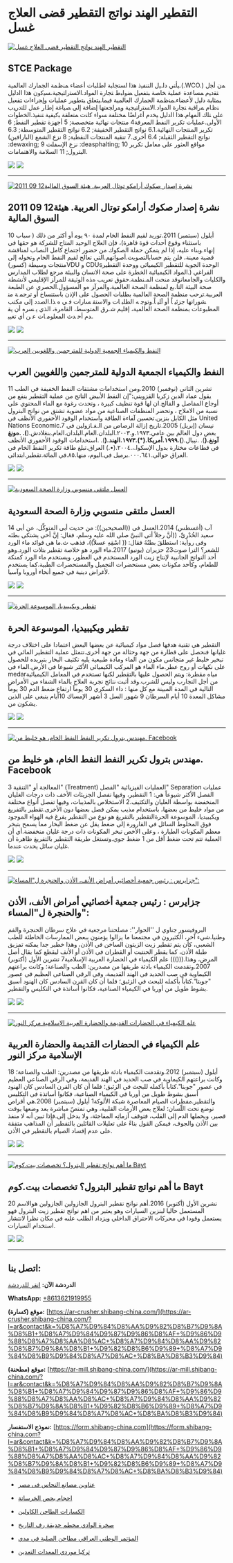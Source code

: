 # التقطير الهند نواتج التقطير قضى العلاج غسل

<a href="https://swt.shibang-china.com/?l=ar&img&k=%D8%A7%D9%84%D8%AA%D9%82%D8%B7%D9%8A%D8%B1+%D8%A7%D9%84%D9%87%D9%86%D8%AF+%D9%86%D9%88%D8%A7%D8%AA%D8%AC+%D8%A7%D9%84%D8%AA%D9%82%D8%B7%D9%8A%D8%B1+%D9%82%D8%B6%D9%89+%D8%A7%D9%84%D8%B9%D9%84%D8%A7%D8%AC+%D8%BA%D8%B3%D9%84" target="_blank">![التقطير الهند نواتج التقطير قضى العلاج غسل](http://static.shibang-china.com/all-800x300/493.jpg)</a>

## STCE Package
ﻴﺄﺘﻲ دﻟ.ﻴﻝ اﻟﺘﻨﻔﻴذ ﻫذا اﺴﺘﺠﺎﺒﺔ ﻟطﻠﺒﺎت أﻋﻀﺎء ﻤﻨظﻤﺔ اﻟﺠﻤﺎرك اﻟﻌﺎﻟﻤﻴﺔ.(.WCO.) ﻤن أﺠﻝ ﺘﻘدﻴم ﻤﺴﺎﻋدة ﻋﻤﻠﻴﺔ ﺨﺎﺼﺔ ﺒﺘﻔﻌﻴﻝ ﻀواﺒط ﺘﺠﺎرة اﻟﻤواد.اﻻﺴﺘراﺘﻴﺠﻴﺔ.ﺴﻴﻛون ﻫذا اﻟدﻟﻴﻝ ﺒﻤﺜﺎﺒﺔ دﻟﻴﻝ ﻷﻋﻀﺎء.ﻤﻨظﻤﺔ اﻟﺠﻤﺎرك اﻟﻌﺎﻟﻤﻴﺔ ﻓﻴﻤﺎ.ﻴﺘﻌﻠق ﺒﺘطوﻴر ﻋﻤﻠﻴﺎت وإﺠراءات ﺘﻔﻌﻴﻝ ﻨظﺎم ﻤراﻗﺒﺔ ﺘﺠﺎرة اﻟﻤواد.اﻻﺴﺘراﺘﻴﺠﻴﺔ وﻤراﺠﻌﺘﻬﺎ إﻀﺎﻓﺔ إﻟﻰ ﺼﻴﺎﻏﺔ إطﺎر ﻋﻤﻝ ﻟﻠﺘدرﻴب ﻋﻠﻰ ﺘﻠك اﻟﻤﻬﺎم.ﻫذا اﻟدﻟﻴﻝ ﻴﺨدم أﻏراﻀًﺎ ﻤﺨﺘﻠﻔﺔ ﺴواء ﻛﺎﻨت ﻤﺘﻌﻠﻘﺔ ﺒﻛﻴﻔﻴﺔ ﺘﻨﻔﻴذ.اﻟﺨطوات اﻷوﻟﻰ.عمليات تكرير النفط المعرفة4 منتجات نهائية متخصصة; 5 أجهزة تقطير النفط; 6 تكرير المنتجات النهائية.6.1 نواتج التقطير الخفيفة; 6.2 نواتج التقطير المتوسطة; 6.3 نواتج التقطير الثقيلة; 6.4 أخرى.7 تنقية المنتجات النفطية; 8 نزع الشمع (البارافين) :dewaxing; 9 نزع الإسفلت :deasphalting; 10 مواقع العثور على معامل تكرير البترول; 11 السلامة والاهتمامات.


<a href="https://whatsapp.shibangsoft.com/WhatsApp.php" target="_blank" title="WhatsApp">![](http://static.shibang-china.com/icon/whatsapp.png)</a> <a href="https://swt.shibang-china.com/?l=ar&icon&k=%D8%A7%D9%84%D8%AA%D9%82%D8%B7%D9%8A%D8%B1+%D8%A7%D9%84%D9%87%D9%86%D8%AF+%D9%86%D9%88%D8%A7%D8%AA%D8%AC+%D8%A7%D9%84%D8%AA%D9%82%D8%B7%D9%8A%D8%B1+%D9%82%D8%B6%D9%89+%D8%A7%D9%84%D8%B9%D9%84%D8%A7%D8%AC+%D8%BA%D8%B3%D9%84" target="_blank">![](http://static.shibang-china.com/icon/chat-ar.png)</a>

---

<a href="https://swt.shibang-china.com/?l=ar&img&k=%D8%A7%D9%84%D8%AA%D9%82%D8%B7%D9%8A%D8%B1+%D8%A7%D9%84%D9%87%D9%86%D8%AF+%D9%86%D9%88%D8%A7%D8%AA%D8%AC+%D8%A7%D9%84%D8%AA%D9%82%D8%B7%D9%8A%D8%B1+%D9%82%D8%B6%D9%89+%D8%A7%D9%84%D8%B9%D9%84%D8%A7%D8%AC+%D8%BA%D8%B3%D9%84" target="_blank">![2011 09 12نشرة إصدار صكوك أرامكو توتال العربية. هيئة السوق المالية](http://static.shibang-china.com/all-800x300/576.jpg)</a>

## 2011 09 12نشرة إصدار صكوك أرامكو توتال العربية. هيئة السوق المالية
10 أيلول (سبتمبر) 2011.ﺗﻮرﻳﺪ ﻟﻘﻴﻢ اﻟﻨﻔﻂ اﻟﺨﺎم ﻟﻤﺪة ٩٠ ﻳﻮﻣ أو أﻛﺜﺮ ﻣﻦ ذﻟﻚ ( ﺳﺒﺎب ﺑﺎﺳﺘﺜﻨﺎء وﻗﻮع أﺣﺪاث ﻗﻮة ﻗﺎﻫﺮة)، ﻓﺈن اﻟﻌﻼج اﻟﻮﺣﻴﺪ اﻟﻤﺘﺎح ﻟﻠﺸﺮﻛﺔ ﻫﻮ ﺣﻘﻬﺎ ﻓﻲ إﻧﻬﺎء.وﺑﻨﺎء ﻋﻠﻴﻪ، إذا ﻟﻢ ﻳﺘﻤﻜﻦ ﺣﻤﻠﺔ اﻟﺼﻜﻮك ﻣﻦ ﺣﻀﻮر اﺟﺘﻤﺎع ﻛﺎﻣﻞ اﻟﻨﺼﺎب ﻟﻤﻨﺎﻗﺸﺔ ﻗﻀﻴﺔ ﻣﻌﻴﻨﺔ، ﻓﻠﻦ ﻳﺘﻢ ﺣﺴﺎباﻟﺘﺼﻮﻳﺖ.أﺻﻮاﺗﻬﻢ.اﻟﺘﻲ ﺗﻌﺎﻟﺞ ﻟﻘﻴﻢ اﻟﻨﻔﻂ اﻟﺨﺎم وﺗﺤﻮﻟﻪ إﻟﻰ ﻣﻨﺘﺠﺎت وﺳﻴﻄﺔ (ﻛﺴﻮر)VDU و CDUsاﻟﻮﺣﺪة اﻟﺠﻮﻳﺔ ﻟﻠﺘﻘﻄﻴﺮ اﻟﻜﻴﻤﻴﺎﺋﻲ ووﺣﺪة اﻟﺘﻘﻄﻴﺮ اﻟﻔﺮاﻏﻲ (.اﻟﻤﻮاد اﻟﻜﻴﻤﻴﺎﺋﻴﺔ اﻟﺨﻄﺮة ﻋﻠﻰ ﺻﺤﺔ اﻻﻧﺴﺎن واﻟﺒﻴﺌﺔ ﻣﺮﺟﻊ ﻟﻄﻼب اﻟﻤﺪارس واﻟﻜﻠﻴﺎت واﻟﺠﺎﻣﻌﺎتوﻗﺪ ﻣﻨﺤﺖ اﻟﻤ.ﻨﻈﻤﺔ.ﺣﻘﻮق ﺗﻌﺮﻳﺐ هﺬﻩ اﻟﻮﺛﻴﻘﺔ ﻟﻠﻤﺮآﺰ اﻹﻗﻠﻴﻤﻲ ﻷﻧﺸﻄﺔ ﺻﺤﺔ اﻟﺒﻴﺌﺔ اﻟﺘﺎ.ﺑﻊ ﻟﻤﻨﻈﻤﺔ اﻟﺼﺤﺔ اﻟﻌﺎﻟﻤﻴﺔ.واﻟﻤﺮآﺰ هﻮ اﻟﻤﺴﺆول.اﻟﺤﺼﺮي ﻋﻦ اﻟﻄﺒﻌﺔ اﻟﻌﺮﺑﻴﺔ.ﺗﺮﺣﺐ ﻣﻨﻈﻤﺔ اﻟﺼﺤﺔ اﻟﻌﺎﻟﻤﻴﺔ ﺑﻄﻠﺒﺎت اﻟﺤﺼﻮل ﻋﻠﻰ اﻹذن ﺑﺎﺳﺘﻨﺴﺎخ أو ﺗﺮﺟﻤ ﺔ ﻣﻨ ﺸﻮراﺗﻬﺎ ﺟﺰﺋﻴ ﺎً أو آﻠﻴ ﺎً.وﺗﻮﺟ ﻪ اﻟﻄﻠﺒ ﺎت واﻻﺳﺘﻔ ﺴﺎرات ﻓ ﻲ ه ﺬا.اﻟﺼﺪد إﻟﻰ ﻣﻜﺘﺐ اﻟﻤﻄﺒﻮﻋﺎت ﺑﻤﻨﻈﻤﺔ اﻟﺼﺤﺔ اﻟﻌﺎﻟﻤﻴﺔ، إﻗﻠﻴﻢ ﺷ.ﺮق اﻟﻤﺘﻮﺳﻂ، اﻟﻘﺎهﺮة، اﻟﺬي ﻳ ﺴﺮﻩ أن ﻳﻘ ﺪم أﺣ ﺪث اﻟﻤﻌﻠﻮﻣ ﺎت ﻋ ﻦ أي ﺗﻐﻴﻴ.


<a href="https://whatsapp.shibangsoft.com/WhatsApp.php" target="_blank" title="WhatsApp">![](http://static.shibang-china.com/icon/whatsapp.png)</a> <a href="https://swt.shibang-china.com/?l=ar&icon&k=%D8%A7%D9%84%D8%AA%D9%82%D8%B7%D9%8A%D8%B1+%D8%A7%D9%84%D9%87%D9%86%D8%AF+%D9%86%D9%88%D8%A7%D8%AA%D8%AC+%D8%A7%D9%84%D8%AA%D9%82%D8%B7%D9%8A%D8%B1+%D9%82%D8%B6%D9%89+%D8%A7%D9%84%D8%B9%D9%84%D8%A7%D8%AC+%D8%BA%D8%B3%D9%84" target="_blank">![](http://static.shibang-china.com/icon/chat-ar.png)</a>

---

<a href="https://swt.shibang-china.com/?l=ar&img&k=%D8%A7%D9%84%D8%AA%D9%82%D8%B7%D9%8A%D8%B1+%D8%A7%D9%84%D9%87%D9%86%D8%AF+%D9%86%D9%88%D8%A7%D8%AA%D8%AC+%D8%A7%D9%84%D8%AA%D9%82%D8%B7%D9%8A%D8%B1+%D9%82%D8%B6%D9%89+%D8%A7%D9%84%D8%B9%D9%84%D8%A7%D8%AC+%D8%BA%D8%B3%D9%84" target="_blank">![النفط والكيمياء الجمعية الدولية للمترجمين واللغويين العرب](http://static.shibang-china.com/all-800x300/19.jpg)</a>

## النفط والكيمياء الجمعية الدولية للمترجمين واللغويين العرب
11 تشرين الثاني (نوفمبر) 2010.ومن استخدامات مشتقات النفط الخفيفة في الطب يقول عماد الدين زكريا القزويني:&quot;إن النفط الأبيض الناتج من عملية التقطير ينفع من أوجاع المفاصل و الفالج.ان لها قوة تنظيف كبيرة ، وتحدث رغوة مع الماء المحتوي على نسبة من الاملاح ، وتحضر المنظفات الصناعية من مواد عضوية تشتق من نواتج البترول مثل الكايل بنزين.ﺗﺤﺴﻴﻦ آﻔﺎءة اﻟﻄﺎﻗﺔ واﺳﺘﺨﺪام اﻟﻮﻗﻮد اﻷﺣﻔﻮري اﻷﻧﻈﻒ ﻓﻲ United Nations Economic.7 نيسان (إبريل) 2005.ﺗﺎرﻳﺦ إزاﻟﺔ اﻟﺮﺻﺎص ﻣﻦ اﻟ.ﻐ.ﺎزوﻟﻴﻦ ﻓﻲ ﺑﻌﺾ دول اﻟﻌﺎﻟﻢ ﺑﻴﻦ ﻋﺎﻣﻲ.١٩٧٣.و.٢٠٠٣.اﻟﺒﻠﺪان.اﻟﻌﺎم.اﻟﺒﻠﺪان.اﻟﻌﺎم.ﺑﻨﻐﻼدش.(**). .هﻮﻧﻎ آﻮﻧﻎ.(**). .ﻧﻴﺒﺎل.(**).١٩٩٩.أﻣﺮﻳﻜﺎ.(*).١٩٧٣.اﻟﻬﻨﺪ.(**). .اﺳﺘﺨﺪاﻣﺎت اﻟﻮﻗﻮد اﻷﺣﻔﻮري اﻷﻧﻈﻒ ﻓﻲ ﻗﻄﺎﻋﺎت ﻣﺨﺘﺎرة ﺑﺪول اﻹﺳﻜﻮا.،.٢٠٠٤.(•.) اﻟﻌﺮاق.ﺗﺒﻠﻎ ﻃﺎﻗﺔ ﺗﻜﺮﻳﺮ اﻟﻨﻔﻂ اﻟﺨﺎم ﻓﻲ اﻟﻌﺮاق ﺣﻮاﻟﻲ.٠٠٠.٦٤١.ﺑﺮﻣﻴﻞ ﻓﻲ.اﻟﻴﻮم، ﻣﻨﻬﺎ.٨٥.ﻓﻲ اﻟﻤﺎﺋﺔ.ﺗﻘﻄﻴﺮ.اﺑﺘﺪاﺋﻲ.


<a href="https://whatsapp.shibangsoft.com/WhatsApp.php" target="_blank" title="WhatsApp">![](http://static.shibang-china.com/icon/whatsapp.png)</a> <a href="https://swt.shibang-china.com/?l=ar&icon&k=%D8%A7%D9%84%D8%AA%D9%82%D8%B7%D9%8A%D8%B1+%D8%A7%D9%84%D9%87%D9%86%D8%AF+%D9%86%D9%88%D8%A7%D8%AA%D8%AC+%D8%A7%D9%84%D8%AA%D9%82%D8%B7%D9%8A%D8%B1+%D9%82%D8%B6%D9%89+%D8%A7%D9%84%D8%B9%D9%84%D8%A7%D8%AC+%D8%BA%D8%B3%D9%84" target="_blank">![](http://static.shibang-china.com/icon/chat-ar.png)</a>

---

<a href="https://swt.shibang-china.com/?l=ar&img&k=%D8%A7%D9%84%D8%AA%D9%82%D8%B7%D9%8A%D8%B1+%D8%A7%D9%84%D9%87%D9%86%D8%AF+%D9%86%D9%88%D8%A7%D8%AA%D8%AC+%D8%A7%D9%84%D8%AA%D9%82%D8%B7%D9%8A%D8%B1+%D9%82%D8%B6%D9%89+%D8%A7%D9%84%D8%B9%D9%84%D8%A7%D8%AC+%D8%BA%D8%B3%D9%84" target="_blank">![العسل ملتقى منسوبي وزارة الصحة السعودية](http://static.shibang-china.com/all-800x300/1323.jpg)</a>

## العسل ملتقى منسوبي وزارة الصحة السعودية
14 آب (أغسطس) 2014.العسل فى ((الصحيحين)): من حديث أبى المتوكِّل، عن أبى سعيد الخُدْرِىِّ، ((أنَّ رجلاً أتى النبىَّ صلى الله عليه وسلم، فقال: إنَّ أخى يشتكى بطنَه وفى رواية: استطلقَ بطنُهُ فقال: (( اسْقِهِ عسلاً))، فذهب ث.ما هي فوائد ماء الورد للشعر؟ الترا صوت23 حزيران (يونيو) 2017.ماء الورد هو خلاصة تقطير بتلات الورد.وهو أحد النواتج الجانبية لإنتاج زيت الورد المستخدم في العطور، ويستخدم ماء الورد كمنكة للطعام، وكأحد مكونات بعض مستحضرات التجميل والمستحضرات الطبية.كما يستخدم لأغراض دينية في جميع أنحاء أوروبا وآسيا.


<a href="https://whatsapp.shibangsoft.com/WhatsApp.php" target="_blank" title="WhatsApp">![](http://static.shibang-china.com/icon/whatsapp.png)</a> <a href="https://swt.shibang-china.com/?l=ar&icon&k=%D8%A7%D9%84%D8%AA%D9%82%D8%B7%D9%8A%D8%B1+%D8%A7%D9%84%D9%87%D9%86%D8%AF+%D9%86%D9%88%D8%A7%D8%AA%D8%AC+%D8%A7%D9%84%D8%AA%D9%82%D8%B7%D9%8A%D8%B1+%D9%82%D8%B6%D9%89+%D8%A7%D9%84%D8%B9%D9%84%D8%A7%D8%AC+%D8%BA%D8%B3%D9%84" target="_blank">![](http://static.shibang-china.com/icon/chat-ar.png)</a>

---

<a href="https://swt.shibang-china.com/?l=ar&img&k=%D8%A7%D9%84%D8%AA%D9%82%D8%B7%D9%8A%D8%B1+%D8%A7%D9%84%D9%87%D9%86%D8%AF+%D9%86%D9%88%D8%A7%D8%AA%D8%AC+%D8%A7%D9%84%D8%AA%D9%82%D8%B7%D9%8A%D8%B1+%D9%82%D8%B6%D9%89+%D8%A7%D9%84%D8%B9%D9%84%D8%A7%D8%AC+%D8%BA%D8%B3%D9%84" target="_blank">![تقطير ويكيبيديا، الموسوعة الحرة](http://static.shibang-china.com/all-800x300/1354.jpg)</a>

## تقطير ويكيبيديا، الموسوعة الحرة
التقطير هي تقنية هدفها فصل مواد كيميائية عن بعضها البعض اعتمادا على اختلاف درجة غليانها فنحصل على قطارة من جهة وحثالة من جهة أخرى.تتمثل عملية التقطير المائي في تبخير خليط غير متجانس مكون من الماء ومادة طبيعية يليه تكثيف البخار بتبريده للحصول على نكهات أو روح عطر.ماء الماء هو المركب الكيميائي الأكثر شيوعا في الأرض.الماء في medarمياه مقطرة: ويتم الحصول عليها بالتقطير لكنها تستخدم في المعامل الكيميائية من أجل التجارب وليس للشرب.وقد أثبت نتائج تجربة العلاج بالماء الشفاء من الأمراض التالية في المدة المبينة مع كل منها : داء السكري 30 يوماً ارتفاع ضغط الدم 30 يوماً مشاكل المعدة 10 أيام السرطان 9 شهور السل 3 أشهر الإمساك 10أيام ينبغي على الذين يشكون من.


<a href="https://whatsapp.shibangsoft.com/WhatsApp.php" target="_blank" title="WhatsApp">![](http://static.shibang-china.com/icon/whatsapp.png)</a> <a href="https://swt.shibang-china.com/?l=ar&icon&k=%D8%A7%D9%84%D8%AA%D9%82%D8%B7%D9%8A%D8%B1+%D8%A7%D9%84%D9%87%D9%86%D8%AF+%D9%86%D9%88%D8%A7%D8%AA%D8%AC+%D8%A7%D9%84%D8%AA%D9%82%D8%B7%D9%8A%D8%B1+%D9%82%D8%B6%D9%89+%D8%A7%D9%84%D8%B9%D9%84%D8%A7%D8%AC+%D8%BA%D8%B3%D9%84" target="_blank">![](http://static.shibang-china.com/icon/chat-ar.png)</a>

---

<a href="https://swt.shibang-china.com/?l=ar&img&k=%D8%A7%D9%84%D8%AA%D9%82%D8%B7%D9%8A%D8%B1+%D8%A7%D9%84%D9%87%D9%86%D8%AF+%D9%86%D9%88%D8%A7%D8%AA%D8%AC+%D8%A7%D9%84%D8%AA%D9%82%D8%B7%D9%8A%D8%B1+%D9%82%D8%B6%D9%89+%D8%A7%D9%84%D8%B9%D9%84%D8%A7%D8%AC+%D8%BA%D8%B3%D9%84" target="_blank">![مهندس بترول تكرير النفط النفط الخام، هو خليط من. Facebook](http://static.shibang-china.com/all-800x300/917.jpg)</a>

## مهندس بترول تكرير النفط النفط الخام، هو خليط من. Facebook
3 المعالجة أو &quot;التنقية&quot; (Treatment) العمليات الفيزيائية &quot;الفصل&quot; Separation عمليات الفصل الأكثر شيوعاً هي: 1 التقطير، وفيها تفصل الجزيئات الأخف ذات درجات الغليان المنخفضة بواسطة الغليان والتكثيف.2 الاستخلاص بالمذيبات، وفيها تفصل أنواع مختلفة من مواد خليط من بعضها، باستخدام مذيب يمكن فصل بعضها دون الأخرى.تقطير بالتفريغ ويكيبيديا، الموسوعة الحرةالتقطير بالتفريغ هو نوع من التقطير يفرغ فيه الهواء الموجود فوق المخلوط السائل في القارورة إلى ضغط يقل عن ضغط البخار مما يسمح بتبخر معظم المكونات الطيارة ، وعلى الأخص تبخر المكونات ذات درجة غليان منخفضة.أي أن العملية تتم تحت ضغط أقل من 1 ضغط جوي.وتستغل طريقة التقطير بالتفريغ ظاهرة أن غليان سائل يحدث عندما.


<a href="https://whatsapp.shibangsoft.com/WhatsApp.php" target="_blank" title="WhatsApp">![](http://static.shibang-china.com/icon/whatsapp.png)</a> <a href="https://swt.shibang-china.com/?l=ar&icon&k=%D8%A7%D9%84%D8%AA%D9%82%D8%B7%D9%8A%D8%B1+%D8%A7%D9%84%D9%87%D9%86%D8%AF+%D9%86%D9%88%D8%A7%D8%AA%D8%AC+%D8%A7%D9%84%D8%AA%D9%82%D8%B7%D9%8A%D8%B1+%D9%82%D8%B6%D9%89+%D8%A7%D9%84%D8%B9%D9%84%D8%A7%D8%AC+%D8%BA%D8%B3%D9%84" target="_blank">![](http://static.shibang-china.com/icon/chat-ar.png)</a>

---

<a href="https://swt.shibang-china.com/?l=ar&img&k=%D8%A7%D9%84%D8%AA%D9%82%D8%B7%D9%8A%D8%B1+%D8%A7%D9%84%D9%87%D9%86%D8%AF+%D9%86%D9%88%D8%A7%D8%AA%D8%AC+%D8%A7%D9%84%D8%AA%D9%82%D8%B7%D9%8A%D8%B1+%D9%82%D8%B6%D9%89+%D8%A7%D9%84%D8%B9%D9%84%D8%A7%D8%AC+%D8%BA%D8%B3%D9%84" target="_blank">![جزايرس : رئيس جمعية أخصائيي أمراض الأنف، الأذن والحنجرة ل&quot;المساء&quot;:](http://static.shibang-china.com/all-800x300/1380.jpg)</a>

## جزايرس : رئيس جمعية أخصائيي أمراض الأنف، الأذن والحنجرة ل&quot;المساء&quot;:
البروفيسور جناوي ل &#39;&#39;الحوار&#39;&#39;: مصلحتنا مرجعية في علاج سرطان الحنجرة والفم وطنيا.شيء آخر، الكثيرون في مجتمعنا ما يزالوا يؤمنون ببعض الممارسات الخاطئة للطب الشعبي، كأن يتم تقطير زيت الزيتون الساخن في الأذن، وهذا خطير جدا يمكنه تمزيق طبلة الأذن، كما يقطر الحنتيت أو القطران في الأذن أو الأنف ليقطع كما يقال أصل المرض، وهذا.((())) علم الكيمياء في الحضارة العربية الإسلامية7 تشرين الأول (أكتوبر) 2007.وتقدمت الكيمياء بادئة طريقها من مصدرين: الطب والصناعة؛ وكانت براعتهم الكيماوية في صب الحديد في الهند القديمة، وفي الرقي الصناعي العظيم في عصور &quot;جوبتا&quot;.كتاباً بأكمله للبحث في الزئبق؛ فلما أن كان القرن السادس كان الهنود أسبق بشوط طويل من أوربا في الكيمياء الصناعية، فكانوا أساتذة في التكليس والتقطير.


<a href="https://whatsapp.shibangsoft.com/WhatsApp.php" target="_blank" title="WhatsApp">![](http://static.shibang-china.com/icon/whatsapp.png)</a> <a href="https://swt.shibang-china.com/?l=ar&icon&k=%D8%A7%D9%84%D8%AA%D9%82%D8%B7%D9%8A%D8%B1+%D8%A7%D9%84%D9%87%D9%86%D8%AF+%D9%86%D9%88%D8%A7%D8%AA%D8%AC+%D8%A7%D9%84%D8%AA%D9%82%D8%B7%D9%8A%D8%B1+%D9%82%D8%B6%D9%89+%D8%A7%D9%84%D8%B9%D9%84%D8%A7%D8%AC+%D8%BA%D8%B3%D9%84" target="_blank">![](http://static.shibang-china.com/icon/chat-ar.png)</a>

---

<a href="https://swt.shibang-china.com/?l=ar&img&k=%D8%A7%D9%84%D8%AA%D9%82%D8%B7%D9%8A%D8%B1+%D8%A7%D9%84%D9%87%D9%86%D8%AF+%D9%86%D9%88%D8%A7%D8%AA%D8%AC+%D8%A7%D9%84%D8%AA%D9%82%D8%B7%D9%8A%D8%B1+%D9%82%D8%B6%D9%89+%D8%A7%D9%84%D8%B9%D9%84%D8%A7%D8%AC+%D8%BA%D8%B3%D9%84" target="_blank">![علم الكيمياء في الحضارات القديمة والحضارة العربية الإسلامية مركز النور](http://static.shibang-china.com/all-800x300/998.jpg)</a>

## علم الكيمياء في الحضارات القديمة والحضارة العربية الإسلامية مركز النور
18 أيلول (سبتمبر) 2012.وتقدمت الكيمياء بادئة طريقها من مصدرين: الطب والصناعة؛ وكانت براعتهم الكيماوية في صب الحديد في الهند القديمة، وفي الرقي الصناعي العظيم في عصور &quot;جوبتا&quot;.كتاباً بأكمله للبحث في الزئبق؛ فلما أن كان القرن السادس كان الهنود أسبق بشوط طويل من أوربا في الكيمياء الصناعية، فكانوا أساتذة في التكليس والتقطير.مفطرات الصيام المعاصرة شبكة الألوكة1 أيلول (سبتمبر) 2008.هي أقراص توضع تحت اللّسان؛ لعلاج بعض الأزمات القلبية، وهي تمتصّ مباشرة بعد وضعها بوقت قصير، ويحملها الدم إلى القلب، فتوقف أزماتِه المفاجئة، ولا يدخل إلى.فإذا تبين أنه لا منفذ بين الأذن والجوف، فيمكن القول بناءً على تعليلات القائلين بالتفطير أن المذاهب متفقة على عدم إفساد الصيام بالتقطير في الأذن.


<a href="https://whatsapp.shibangsoft.com/WhatsApp.php" target="_blank" title="WhatsApp">![](http://static.shibang-china.com/icon/whatsapp.png)</a> <a href="https://swt.shibang-china.com/?l=ar&icon&k=%D8%A7%D9%84%D8%AA%D9%82%D8%B7%D9%8A%D8%B1+%D8%A7%D9%84%D9%87%D9%86%D8%AF+%D9%86%D9%88%D8%A7%D8%AA%D8%AC+%D8%A7%D9%84%D8%AA%D9%82%D8%B7%D9%8A%D8%B1+%D9%82%D8%B6%D9%89+%D8%A7%D9%84%D8%B9%D9%84%D8%A7%D8%AC+%D8%BA%D8%B3%D9%84" target="_blank">![](http://static.shibang-china.com/icon/chat-ar.png)</a>

---

<a href="https://swt.shibang-china.com/?l=ar&img&k=%D8%A7%D9%84%D8%AA%D9%82%D8%B7%D9%8A%D8%B1+%D8%A7%D9%84%D9%87%D9%86%D8%AF+%D9%86%D9%88%D8%A7%D8%AA%D8%AC+%D8%A7%D9%84%D8%AA%D9%82%D8%B7%D9%8A%D8%B1+%D9%82%D8%B6%D9%89+%D8%A7%D9%84%D8%B9%D9%84%D8%A7%D8%AC+%D8%BA%D8%B3%D9%84" target="_blank">![ما أهم نواتج تقطير البترول؟ تخصصات بيت.كوم Bayt](http://static.shibang-china.com/all-800x300/1424.jpg)</a>

## ما أهم نواتج تقطير البترول؟ تخصصات بيت.كوم Bayt
20 تشرين الأول (أكتوبر) 2016.أهم نواتج تقطير البترول الجازولين الجازولين هوالاسم المستعمل حاليا لبنزين السيارات وهو يعتبر من اهم نواتج تقطير زيت البترول فهو يستعمل وقودا في محركات الاحتراق الداخلي ويزداد الطلب علىه في مكان نظرا لانتشار استخدام السيارات.

<a href="https://whatsapp.shibangsoft.com/WhatsApp.php" target="_blank" title="WhatsApp">![](http://static.shibang-china.com/icon/whatsapp.png)</a> <a href="https://swt.shibang-china.com/?l=ar&icon&k=%D8%A7%D9%84%D8%AA%D9%82%D8%B7%D9%8A%D8%B1+%D8%A7%D9%84%D9%87%D9%86%D8%AF+%D9%86%D9%88%D8%A7%D8%AA%D8%AC+%D8%A7%D9%84%D8%AA%D9%82%D8%B7%D9%8A%D8%B1+%D9%82%D8%B6%D9%89+%D8%A7%D9%84%D8%B9%D9%84%D8%A7%D8%AC+%D8%BA%D8%B3%D9%84" target="_blank">![](http://static.shibang-china.com/icon/chat-ar.png)</a>

---
## اتصل بنا:

**الدردشة الآن:** [انقر للدردشة](https://swt.shibang-china.com?l=ar&contact&k=%D8%A7%D9%84%D8%AA%D9%82%D8%B7%D9%8A%D8%B1+%D8%A7%D9%84%D9%87%D9%86%D8%AF+%D9%86%D9%88%D8%A7%D8%AA%D8%AC+%D8%A7%D9%84%D8%AA%D9%82%D8%B7%D9%8A%D8%B1+%D9%82%D8%B6%D9%89+%D8%A7%D9%84%D8%B9%D9%84%D8%A7%D8%AC+%D8%BA%D8%B3%D9%84)

**WhatsApp:**  [+8613621919955](https://whatsapp.shibangsoft.com/WhatsApp.php)

**موقع (كسارة):** [https://ar-crusher.shibang-china.com/](https://ar-crusher.shibang-china.com/?l=ar&contact&k=%D8%A7%D9%84%D8%AA%D9%82%D8%B7%D9%8A%D8%B1+%D8%A7%D9%84%D9%87%D9%86%D8%AF+%D9%86%D9%88%D8%A7%D8%AA%D8%AC+%D8%A7%D9%84%D8%AA%D9%82%D8%B7%D9%8A%D8%B1+%D9%82%D8%B6%D9%89+%D8%A7%D9%84%D8%B9%D9%84%D8%A7%D8%AC+%D8%BA%D8%B3%D9%84)

**موقع (مطحنة):** [https://ar-mill.shibang-china.com/](https://ar-mill.shibang-china.com/?l=ar&contact&k=%D8%A7%D9%84%D8%AA%D9%82%D8%B7%D9%8A%D8%B1+%D8%A7%D9%84%D9%87%D9%86%D8%AF+%D9%86%D9%88%D8%A7%D8%AA%D8%AC+%D8%A7%D9%84%D8%AA%D9%82%D8%B7%D9%8A%D8%B1+%D9%82%D8%B6%D9%89+%D8%A7%D9%84%D8%B9%D9%84%D8%A7%D8%AC+%D8%BA%D8%B3%D9%84)

**نموذج الاستفسار:** [https://form.shibang-china.com](https://form.shibang-china.com?l=ar&contact&k=%D8%A7%D9%84%D8%AA%D9%82%D8%B7%D9%8A%D8%B1+%D8%A7%D9%84%D9%87%D9%86%D8%AF+%D9%86%D9%88%D8%A7%D8%AA%D8%AC+%D8%A7%D9%84%D8%AA%D9%82%D8%B7%D9%8A%D8%B1+%D9%82%D8%B6%D9%89+%D8%A7%D9%84%D8%B9%D9%84%D8%A7%D8%AC+%D8%BA%D8%B3%D9%84)

* [عناوين مصانع النحاس فى مصر](../22/%D8%B9%D9%86%D8%A7%D9%88%D9%8A%D9%86%20%D9%85%D8%B5%D8%A7%D9%86%D8%B9%20%D8%A7%D9%84%D9%86%D8%AD%D8%A7%D8%B3%20%D9%81%D9%89%20%D9%85%D8%B5%D8%B1.md)

* [احجام بحص الخرسانة](../21/%D8%A7%D8%AD%D8%AC%D8%A7%D9%85%20%D8%A8%D8%AD%D8%B5%20%D8%A7%D9%84%D8%AE%D8%B1%D8%B3%D8%A7%D9%86%D8%A9.md)

* [الكسارات الطاحن الكاولين](../24/%D8%A7%D9%84%D9%83%D8%B3%D8%A7%D8%B1%D8%A7%D8%AA%20%D8%A7%D9%84%D8%B7%D8%A7%D8%AD%D9%86%20%D8%A7%D9%84%D9%83%D8%A7%D9%88%D9%84%D9%8A%D9%86.md)

* [صخرة الوادي محطم حديقة رف التاريخ](../24/%D8%B5%D8%AE%D8%B1%D8%A9%20%D8%A7%D9%84%D9%88%D8%A7%D8%AF%D9%8A%20%D9%85%D8%AD%D8%B7%D9%85%20%D8%AD%D8%AF%D9%8A%D9%82%D8%A9%20%D8%B1%D9%81%20%D8%A7%D9%84%D8%AA%D8%A7%D8%B1%D9%8A%D8%AE.md)

* [المؤتمر الوطني العراقي مطاحن الصلبة في مدي](../22/%D8%A7%D9%84%D9%85%D8%A4%D8%AA%D9%85%D8%B1%20%D8%A7%D9%84%D9%88%D8%B7%D9%86%D9%8A%20%D8%A7%D9%84%D8%B9%D8%B1%D8%A7%D9%82%D9%8A%20%D9%85%D8%B7%D8%A7%D8%AD%D9%86%20%D8%A7%D9%84%D8%B5%D9%84%D8%A8%D8%A9%20%D9%81%D9%8A%20%D9%85%D8%AF%D9%8A.md)

* [تركيا موردي المعدات التعدين](../25/%D8%AA%D8%B1%D9%83%D9%8A%D8%A7%20%D9%85%D9%88%D8%B1%D8%AF%D9%8A%20%D8%A7%D9%84%D9%85%D8%B9%D8%AF%D8%A7%D8%AA%20%D8%A7%D9%84%D8%AA%D8%B9%D8%AF%D9%8A%D9%86.md)